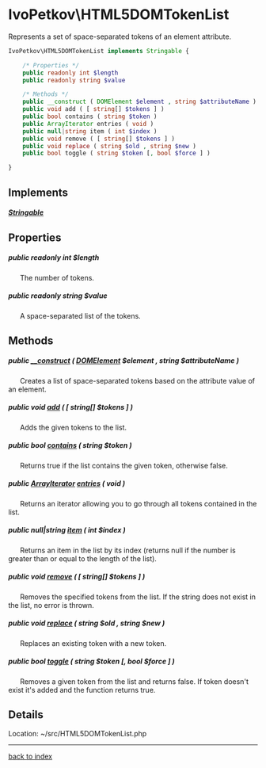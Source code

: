 # IvoPetkov\HTML5DOMTokenList

Represents a set of space-separated tokens of an element attribute.

```php
IvoPetkov\HTML5DOMTokenList implements Stringable {

	/* Properties */
	public readonly int $length
	public readonly string $value

	/* Methods */
	public __construct ( DOMElement $element , string $attributeName )
	public void add ( [ string[] $tokens ] )
	public bool contains ( string $token )
	public ArrayIterator entries ( void )
	public null|string item ( int $index )
	public void remove ( [ string[] $tokens ] )
	public void replace ( string $old , string $new )
	public bool toggle ( string $token [, bool $force ] )

}
```

## Implements

##### [Stringable](http://php.net/manual/en/class.stringable.php)

## Properties

##### public readonly int $length

&nbsp;&nbsp;&nbsp;&nbsp;&nbsp;&nbsp;The number of tokens.

##### public readonly string $value

&nbsp;&nbsp;&nbsp;&nbsp;&nbsp;&nbsp;A space-separated list of the tokens.

## Methods

##### public [__construct](ivopetkov.html5domtokenlist.__construct.method.md) ( [DOMElement](http://php.net/manual/en/class.domelement.php) $element , string $attributeName )

&nbsp;&nbsp;&nbsp;&nbsp;&nbsp;&nbsp;Creates a list of space-separated tokens based on the attribute value of an element.

##### public void [add](ivopetkov.html5domtokenlist.add.method.md) ( [ string[] $tokens ] )

&nbsp;&nbsp;&nbsp;&nbsp;&nbsp;&nbsp;Adds the given tokens to the list.

##### public bool [contains](ivopetkov.html5domtokenlist.contains.method.md) ( string $token )

&nbsp;&nbsp;&nbsp;&nbsp;&nbsp;&nbsp;Returns true if the list contains the given token, otherwise false.

##### public [ArrayIterator](http://php.net/manual/en/class.arrayiterator.php) [entries](ivopetkov.html5domtokenlist.entries.method.md) ( void )

&nbsp;&nbsp;&nbsp;&nbsp;&nbsp;&nbsp;Returns an iterator allowing you to go through all tokens contained in the list.

##### public null|string [item](ivopetkov.html5domtokenlist.item.method.md) ( int $index )

&nbsp;&nbsp;&nbsp;&nbsp;&nbsp;&nbsp;Returns an item in the list by its index (returns null if the number is greater than or equal to the length of the list).

##### public void [remove](ivopetkov.html5domtokenlist.remove.method.md) ( [ string[] $tokens ] )

&nbsp;&nbsp;&nbsp;&nbsp;&nbsp;&nbsp;Removes the specified tokens from the list. If the string does not exist in the list, no error is thrown.

##### public void [replace](ivopetkov.html5domtokenlist.replace.method.md) ( string $old , string $new )

&nbsp;&nbsp;&nbsp;&nbsp;&nbsp;&nbsp;Replaces an existing token with a new token.

##### public bool [toggle](ivopetkov.html5domtokenlist.toggle.method.md) ( string $token [, bool $force ] )

&nbsp;&nbsp;&nbsp;&nbsp;&nbsp;&nbsp;Removes a given token from the list and returns false. If token doesn't exist it's added and the function returns true.

## Details

Location: ~/src/HTML5DOMTokenList.php

---

[back to index](index.md)

